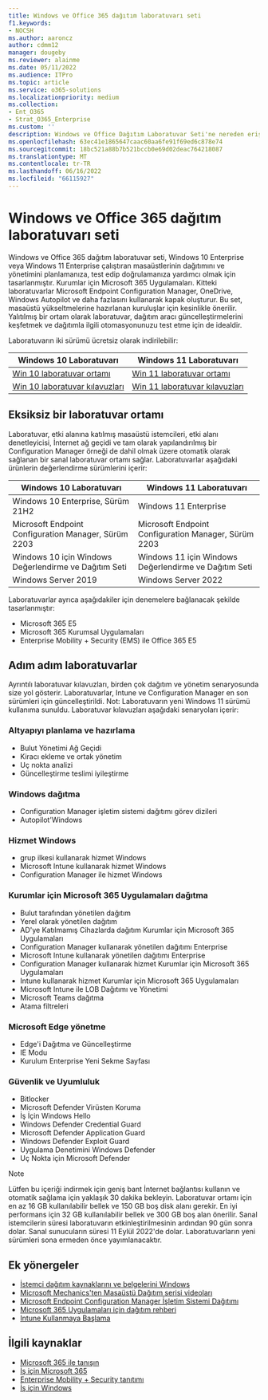 ```yaml
---
title: Windows ve Office 365 dağıtım laboratuvarı seti
f1.keywords:
- NOCSH
ms.author: aaroncz
author: cdmm12
manager: dougeby
ms.reviewer: alainme
ms.date: 05/11/2022
ms.audience: ITPro
ms.topic: article
ms.service: o365-solutions
ms.localizationpriority: medium
ms.collection:
- Ent_O365
- Strat_O365_Enterprise
ms.custom: ''
description: Windows ve Office Dağıtım Laboratuvar Seti'ne nereden erişeceğiniz hakkında bilgi edinin.
ms.openlocfilehash: 63ec41e1865647caac60aa6fe91f69ed6c878e74
ms.sourcegitcommit: 18bc521a88b7b521bccb0e69d02deac764218087
ms.translationtype: MT
ms.contentlocale: tr-TR
ms.lasthandoff: 06/16/2022
ms.locfileid: "66115927"
---
```

# <a name="windows-and-office-365-deployment-lab-kit"></a>Windows ve Office 365 dağıtım laboratuvarı seti

Windows ve Office 365 dağıtım laboratuvar seti, Windows 10 Enterprise veya Windows 11 Enterprise çalıştıran masaüstlerinin dağıtımını ve yönetimini planlamanıza, test edip doğrulamanıza yardımcı olmak için tasarlanmıştır. Kurumlar için Microsoft 365 Uygulamaları. Kitteki laboratuvarlar Microsoft Endpoint Configuration Manager, OneDrive, Windows Autopilot ve daha fazlasını kullanarak kapak oluşturur. Bu set, masaüstü yükseltmelerine hazırlanan kuruluşlar için kesinlikle önerilir. Yalıtılmış bir ortam olarak laboratuvar, dağıtım aracı güncelleştirmelerini keşfetmek ve dağıtımla ilgili otomasyonunuzu test etme için de idealdir.

Laboratuvarın iki sürümü ücretsiz olarak indirilebilir:  

|Windows 10 Laboratuvarı|Windows 11 Laboratuvarı|
|---|---|
|[Win 10 laboratuvar ortamı](https://download.microsoft.com/download/8/5/e/85e007b0-1f3e-460c-bd0a-5a8c6ec490b5/Win10_21H2_lab.zip)|[Win 11 laboratuvar ortamı](https://download.microsoft.com/download/9/d/9/9d9e278e-a1ea-4704-85e1-cb24f3806f45/Win11_Lab_05.09.zip)|
|[Win 10 laboratuvar kılavuzları](https://download.microsoft.com/download/8/5/e/85e007b0-1f3e-460c-bd0a-5a8c6ec490b5/Win10_21H2_guides.zip)|[Win 11 laboratuvar kılavuzları](https://download.microsoft.com/download/9/d/9/9d9e278e-a1ea-4704-85e1-cb24f3806f45/Win11_Lab_Guides_05.09.zip)|

## <a name="a-complete-lab-environment"></a>Eksiksiz bir laboratuvar ortamı

Laboratuvar, etki alanına katılmış masaüstü istemcileri, etki alanı denetleyicisi, İnternet ağ geçidi ve tam olarak yapılandırılmış bir Configuration Manager örneği de dahil olmak üzere otomatik olarak sağlanan bir sanal laboratuvar ortamı sağlar. Laboratuvarlar aşağıdaki ürünlerin değerlendirme sürümlerini içerir:

|Windows 10 Laboratuvarı|Windows 11 Laboratuvarı|
|---|---|
|Windows 10 Enterprise, Sürüm 21H2|Windows 11 Enterprise|
|Microsoft Endpoint Configuration Manager, Sürüm 2203|Microsoft Endpoint Configuration Manager, Sürüm 2203|
|Windows 10 için Windows Değerlendirme ve Dağıtım Seti|Windows 11 için Windows Değerlendirme ve Dağıtım Seti|
|Windows Server 2019|Windows Server 2022|

Laboratuvarlar ayrıca aşağıdakiler için denemelere bağlanacak şekilde tasarlanmıştır:

- Microsoft 365 E5
- Microsoft 365 Kurumsal Uygulamaları
- Enterprise Mobility + Security (EMS) ile Office 365 E5

## <a name="step-by-step-labs"></a>Adım adım laboratuvarlar

Ayrıntılı laboratuvar kılavuzları, birden çok dağıtım ve yönetim senaryosunda size yol gösterir. Laboratuvarlar, Intune ve Configuration Manager en son sürümleri için güncelleştirildi. Not: Laboratuvarın yeni Windows 11 sürümü kullanıma sunuldu. Laboratuvar kılavuzları aşağıdaki senaryoları içerir:

### <a name="plan-and-prepare-infrastructure"></a>Altyapıyı planlama ve hazırlama

- Bulut Yönetimi Ağ Geçidi
- Kiracı ekleme ve ortak yönetim
- Uç nokta analizi
- Güncelleştirme teslimi iyileştirme

### <a name="deploy-windows"></a>Windows dağıtma

- Configuration Manager işletim sistemi dağıtımı görev dizileri
- Autopilot'Windows

### <a name="service-windows"></a>Hizmet Windows

- grup ilkesi kullanarak hizmet Windows
- Microsoft Intune kullanarak hizmet Windows
- Configuration Manager ile hizmet Windows

### <a name="deploy-microsoft-365-apps-for-enterprise"></a>Kurumlar için Microsoft 365 Uygulamaları dağıtma

- Bulut tarafından yönetilen dağıtım
- Yerel olarak yönetilen dağıtım
- AD'ye Katılmamış Cihazlarda dağıtım Kurumlar için Microsoft 365 Uygulamaları
- Configuration Manager kullanarak yönetilen dağıtımı Enterprise
- Microsoft Intune kullanarak yönetilen dağıtımı Enterprise
- Configuration Manager kullanarak hizmet Kurumlar için Microsoft 365 Uygulamaları
- Intune kullanarak hizmet Kurumlar için Microsoft 365 Uygulamaları
- Microsoft Intune ile LOB Dağıtımı ve Yönetimi
- Microsoft Teams dağıtma
- Atama filtreleri

### <a name="managing-microsoft-edge"></a>Microsoft Edge yönetme

- Edge'i Dağıtma ve Güncelleştirme
- IE Modu
- Kurulum Enterprise Yeni Sekme Sayfası

### <a name="security-and-compliance"></a>Güvenlik ve Uyumluluk

- Bitlocker
- Microsoft Defender Virüsten Koruma
- İş İçin Windows Hello
- Windows Defender Credential Guard       
- Microsoft Defender Application Guard     
- Windows Defender Exploit Guard             
- Uygulama Denetimini Windows Defender   
- Uç Nokta için Microsoft Defender 


> [!NOTE]
> Lütfen bu içeriği indirmek için geniş bant İnternet bağlantısı kullanın ve otomatik sağlama için yaklaşık 30 dakika bekleyin. Laboratuvar ortamı için en az 16 GB kullanılabilir bellek ve 150 GB boş disk alanı gerekir. En iyi performans için 32 GB kullanılabilir bellek ve 300 GB boş alan önerilir. Sanal istemcilerin süresi laboratuvarın etkinleştirilmesinin ardından 90 gün sonra dolar. Sanal sunucuların süresi 11 Eylül 2022'de dolar. Laboratuvarların yeni sürümleri sona ermeden önce yayımlanacaktır. 

## <a name="additional-guidance"></a>Ek yönergeler

- [İstemci dağıtım kaynaklarını ve belgelerini Windows](/windows/deployment)
- [Microsoft Mechanics'ten Masaüstü Dağıtım serisi videoları](https://www.aka.ms/watchhowtoshift)
- [Microsoft Endpoint Configuration Manager İşletim Sistemi Dağıtımı](/mem/configmgr/osd/understand/introduction-to-operating-system-deployment)
- [Microsoft 365 Uygulamaları için dağıtım rehberi](/deployoffice/deployment-guide-microsoft-365-apps)
- [Intune Kullanmaya Başlama](/intune/get-started-evaluation)

## <a name="related-resources"></a>İlgili kaynaklar

- [Microsoft 365 ile tanışın](https://www.microsoft.com/microsoft-365/default.aspx)
- [İş için Microsoft 365](https://products.office.com/business/office)
- [Enterprise Mobility + Security tanıtımı](https://www.microsoft.com/cloud-platform/enterprise-mobility-security)
- [İş için Windows](https://www.microsoft.com/windows/business)
